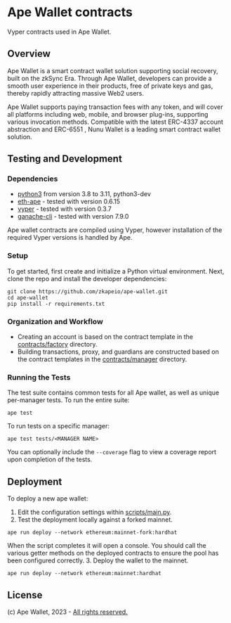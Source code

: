 # Ape Wallet contracts
Vyper contracts used in Ape Wallet.

## Overview

Ape Wallet is a smart contract wallet solution supporting social recovery, built on the zkSync Era. Through Ape Wallet, developers can provide a smooth user experience in their products, free of private keys and gas, thereby rapidly attracting massive Web2 users.

Ape Wallet supports paying transaction fees with any token, and will cover all platforms including web, mobile, and browser plug-ins, supporting various invocation methods. Compatible with the latest ERC-4337 account abstraction and ERC-6551 , Nunu Wallet is a leading smart contract wallet solution.


## Testing and Development

### Dependencies

- [python3](https://www.python.org/downloads/release/python-3114/) from version 3.8 to 3.11, python3-dev
- [eth-ape](https://github.com/ApeWorX/ape) - tested with version 0.6.15
- [vyper](https://github.com/vyperlang/vyper) - tested with version 0.3.7
- [ganache-cli](https://github.com/trufflesuite/ganache) - tested with version 7.9.0

Ape wallet contracts are compiled using Vyper, however installation of the required Vyper versions is handled by Ape.

### Setup

To get started, first create and initialize a Python virtual environment. Next, clone the repo and install the developer dependencies:

```
git clone https://github.com/zkapeio/ape-wallet.git
cd ape-wallet
pip install -r requirements.txt
```

### Organization and Workflow

- Creating an account is based on the contract template in the [contracts/factory](./contracts/factory) directory.
- Building transactions, proxy, and guardians are constructed based on the contract templates in the [contracts/manager](./contracts/manager) directory.

### Running the Tests

The test suite contains common tests for all Ape wallet, as well as unique per-manager tests. To run the entire suite:

```
ape test
```

To run tests on a specific manager:

```
ape test tests/<MANAGER NAME>
```

You can optionally include the `--coverage` flag to view a coverage report upon completion of the tests.


## Deployment

To deploy a new ape wallet:
1. Edit the configuration settings within [scripts/main.py](./scripts/main.py).
2. Test the deployment locally against a forked mainnet.
```
ape run deploy --network ethereum:mainnet-fork:hardhat

```
When the script completes it will open a console. You should call the various getter methods on the deployed contracts to ensure the pool has been configured correctly.
3. Deploy the wallet to the mainnet.
```
ape run deploy --network ethereum:mainnet:hardhat
```

## License
(c) Ape Wallet, 2023 - [All rights reserved.](./LICENSE)

